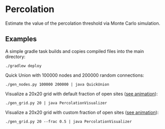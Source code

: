 # Percolation 

Estimate the value of the percolation threshold via Monte Carlo simulation. 

## Examples 

A simple gradle task builds and copies compiled files into the main directory:

    ./gradlew deploy

Quick Union with 100000 nodes and 200000 random connections:

    ./gen_nodes.py 100000 200000 | java QuickUnion

Visualize a 20x20 grid with default fraction of open sites ([see animation](visualizer1.gif?raw=true)):

    ./gen_grid.py 20 | java PercolationVisualizer

Visualize a 20x20 grid with custom fraction of open sites ([see animation](visualizer2.gif?raw=true)):

    ./gen_grid.py 20 --frac 0.5 | java PercolationVisualizer

